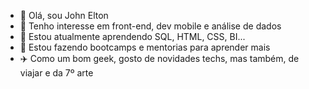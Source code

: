 - 👋 Olá, sou John Elton
- 👀 Tenho interesse em front-end, dev mobile e análise de dados
- 🌱 Estou atualmente aprendendo SQL, HTML, CSS, BI...
- 💞️ Estou fazendo bootcamps e mentorias para aprender mais 
- ✈️ Como um bom geek, gosto de novidades techs, mas também, de viajar e da 7º arte 


<!---
dev1mycry/dev1mycry is a ✨ special ✨ repository because its `README.md` (this file) appears on your GitHub profile.
You can click the Preview link to take a look at your changes.
--->
